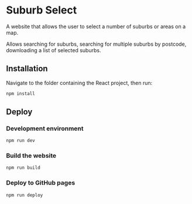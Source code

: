 # Suburb Select

A website that allows the user to select a number of suburbs or areas on a map.

Allows searching for suburbs, searching for multiple suburbs by postcode, downloading a list of selected suburbs.

## Installation

Navigate to the folder containing the React project, then run:

```bash
npm install
```

## Deploy

### Development environment

```bash
npm run dev
```

### Build the website

```bash
npm run build
```

### Deploy to GitHub pages

```bash
npm run deploy
```

